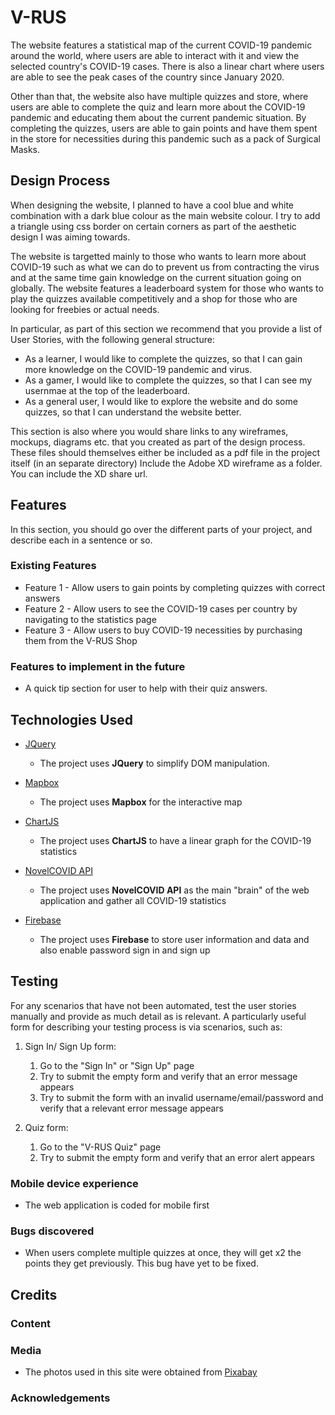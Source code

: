 # V-RUS

The website features a statistical map of the current COVID-19 pandemic around the world, where users are able to interact with it and view the selected country's COVID-19 cases. There is also a linear chart where users are able to see the peak cases of the country since January 2020.

Other than that, the website also have multiple quizzes and store, where users are able to complete the quiz and learn more about the COVID-19 pandemic and educating them about the current pandemic situation. By completing the quizzes, users are able to gain points and have them spent in the store for necessities during this pandemic such as a pack of Surgical Masks.
 
## Design Process

When designing the website, I planned to have a cool blue and white combination with a dark blue colour as the main website colour. I try to add a triangle using css border on certain corners as part of the aesthetic design I was aiming towards.

The website is targetted mainly to those who wants to learn more about COVID-19 such as what we can do to prevent us from contracting the virus and at the same time gain knowledge on the current situation going on globally. The website features a leaderboard system for those who wants to play the quizzes available competitively and a shop for those who are looking for freebies or actual needs.

In particular, as part of this section we recommend that you provide a list of User Stories, with the following general structure:
- As a learner, I would like to complete the quizzes, so that I can gain more knowledge on the COVID-19 pandemic and virus.
- As a gamer, I would like to complete the quizzes, so that I can see my usernmae at the top of the leaderboard.
- As a general user, I would like to explore the website and do some quizzes, so that I can understand the website better.

This section is also where you would share links to any wireframes, mockups, diagrams etc. that you created as part of the design process. 
These files should themselves either be included as a pdf file in the project itself (in an separate directory)
Include the Adobe XD wireframe as a folder. You can include the XD share url. 

## Features

In this section, you should go over the different parts of your project, and describe each in a sentence or so.
 
### Existing Features
- Feature 1 - Allow users to gain points by completing quizzes with correct answers
- Feature 2 - Allow users to see the COVID-19 cases per country by navigating to the statistics page
- Feature 3 - Allow users to buy COVID-19 necessities by purchasing them from the V-RUS Shop

### Features to implement in the future
- A quick tip section for user to help with their quiz answers.

## Technologies Used
- [JQuery](https://jquery.com)
    - The project uses **JQuery** to simplify DOM manipulation.

- [Mapbox](https://docs.mapbox.com/)
    - The project uses **Mapbox** for the interactive map

- [ChartJS](https://www.chartjs.org/docs/latest/)
    - The project uses **ChartJS** to have a linear graph for the COVID-19 statistics

- [NovelCOVID API](https://documenter.getpostman.com/view/11144369/Szf6Z9B3?version=latest)
    - The project uses **NovelCOVID API** as the main "brain" of the web application and gather all COVID-19 statistics

- [Firebase](https://firebase.google.com/docs/web)
    - The project uses **Firebase** to store user information and data and also enable password sign in and sign up


## Testing

For any scenarios that have not been automated, test the user stories manually and provide as much detail as is relevant. A particularly useful form for describing your testing process is via scenarios, such as:

1. Sign In/ Sign Up form:
    1. Go to the "Sign In" or "Sign Up" page
    2. Try to submit the empty form and verify that an error message appears
    3. Try to submit the form with an invalid username/email/password and verify that a relevant error message appears

2. Quiz form:
    1. Go to the "V-RUS Quiz" page
    2. Try to submit the empty form and verify that an error alert appears

### Mobile device experience
- The web application is coded for mobile first

### Bugs discovered
- When users complete multiple quizzes at once, they will get x2 the points they get previously. This bug have yet to be fixed.

## Credits

### Content

### Media
- The photos used in this site were obtained from [Pixabay](https://pixabay.com/)

### Acknowledgements
